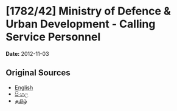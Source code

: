 # [1782/42] Ministry of Defence & Urban Development - Calling Service Personnel

**Date:** 2012-11-03

## Original Sources

- [English](https://documents.gov.lk/view/extra-gazettes/2012/11/1782-42_E.pdf)
- [සිංහල](https://documents.gov.lk/view/extra-gazettes/2012/11/1782-42_S.pdf)
- [தமிழ்](https://documents.gov.lk/view/extra-gazettes/2012/11/1782-42_T.pdf)
